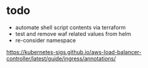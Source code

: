 # todo
- automate shell script contents via terraform
- test and remove waf related values from helm
- re-consider namespace

https://kubernetes-sigs.github.io/aws-load-balancer-controller/latest/guide/ingress/annotations/